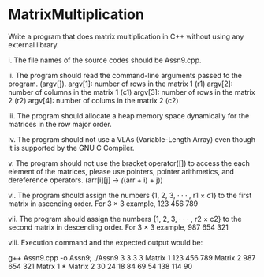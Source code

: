# MatrixMultiplication

Write a program that does matrix multiplication in C++ without using any external library.

i. The file names of the source codes should be Assn9.cpp.

ii. The program should read the command-line arguments passed to the program.
(argv[]).
argv[1]: number of rows in the matrix 1 (r1) argv[2]: number of columns in the matrix 1 (c1) argv[3]: number of rows in the matrix 2 (r2) argv[4]: number of colums in the matrix 2 (c2)

iii. The program should allocate a heap memory space dynamically for the matrices in the row major order.

iv. The program should not use a VLAs (Variable-Length Array) even though it is supported by the GNU C Compiler.

v. The program should not use the bracket operator([]) to access the each element of the matrices, please use pointers, pointer arithmetics, and dereference operators. (arr[i][j] -> *(*(arr + i) + j))

vi. The program should assign the numbers {1, 2, 3, · · · , r1 × c1} to the first matrix in ascending order. For 3 × 3 example,
123 456 789

vii. The program should assign the numbers {1, 2, 3, · · · , r2 × c2} to the second matrix in descending order. For 3 × 3 example,
987 654 321

viii. Execution command and the expected output would be:
  
 g++ Assn9.cpp -o Assn9; ./Assn9 3 3 3 3 Matrix 1
123
456
789
Matrix 2
987
654
321
Matrx 1 * Matrix 2 30 24 18
                   84 69 54
                  138 114 90
